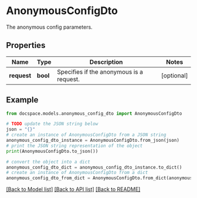 # AnonymousConfigDto

The anonymous config parameters.

## Properties

Name | Type | Description | Notes
------------ | ------------- | ------------- | -------------
**request** | **bool** | Specifies if the anonymous is a request. | [optional] 

## Example

```python
from docspace.models.anonymous_config_dto import AnonymousConfigDto

# TODO update the JSON string below
json = "{}"
# create an instance of AnonymousConfigDto from a JSON string
anonymous_config_dto_instance = AnonymousConfigDto.from_json(json)
# print the JSON string representation of the object
print(AnonymousConfigDto.to_json())

# convert the object into a dict
anonymous_config_dto_dict = anonymous_config_dto_instance.to_dict()
# create an instance of AnonymousConfigDto from a dict
anonymous_config_dto_from_dict = AnonymousConfigDto.from_dict(anonymous_config_dto_dict)
```
[[Back to Model list]](../README.md#documentation-for-models) [[Back to API list]](../README.md#documentation-for-api-endpoints) [[Back to README]](../README.md)


